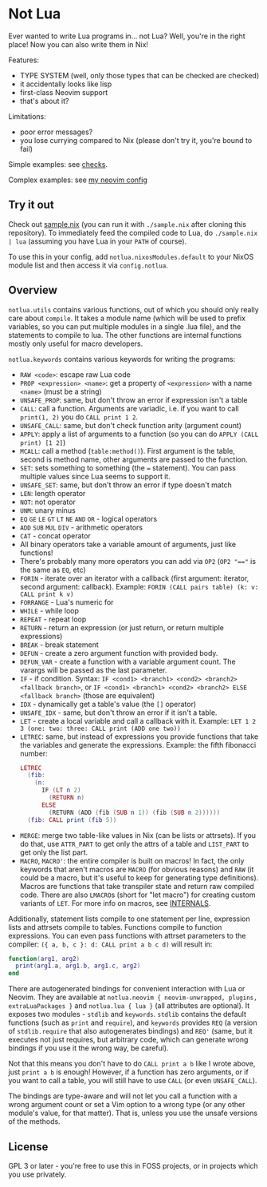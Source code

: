 # Not Lua

Ever wanted to write Lua programs in... not Lua? Well, you're in the
right place! Now you can also write them in Nix!

Features:
- TYPE SYSTEM (well, only those types that can be checked are checked)
- it accidentally looks like lisp
- first-class Neovim support
- that's about it?

Limitations:
- poor error messages?
- you lose currying compared to Nix (please don't try it, you're bound
  to fail)

Simple examples: see [checks](./checks.nix).

Complex examples: see [my neovim
config](https://github.com/chayleaf/dotfiles/blob/master/home/common/nvim.nix)

## Try it out

Check out [sample.nix](./sample.nix) (you can run it with
`./sample.nix` after cloning this repository). To immediately feed the
compiled code to Lua, do `./sample.nix | lua` (assuming you have Lua
in your `PATH` of course).

To use this in your config, add `notlua.nixosModules.default` to your
NixOS module list and then access it via `config.notlua`.

## Overview

`notlua.utils` contains various functions, out of which you should only
really care about `compile`. It takes a module name (which will be used
to prefix variables, so you can put multiple modules in a single .lua
file), and the statements to compile to lua. The other functions are
internal functions mostly only useful for macro developers.

`notlua.keywords` contains various keywords for writing the programs:

- `RAW <code>`: escape raw Lua code
- `PROP <expression> <name>`: get a property of `<expression>` with a
  name `<name>` (must be a string)
- `UNSAFE_PROP`: same, but don't throw an error if expression isn't a
  table
- `CALL`: call a function. Arguments are variadic, i.e. if you want to
  call `print(1, 2)` you do `CALL print 1 2`.
- `UNSAFE_CALL`: same, but don't check function arity (argument count)
- `APPLY`: apply a list of arguments to a function (so you can do `APPLY
  (CALL print) [1 2]`)
- `MCALL`: call a method (`table:method()`). First argument is the
  table, second is method name, other arguments are passed to the
  function.
- `SET`: sets something to something (the `=` statement). You can pass
  multiple values since Lua seems to support it.
- `UNSAFE_SET`: same, but don't throw an error if type doesn't match
- `LEN`: length operator
- `NOT`: not operator
- `UNM`: unary minus
- `EQ` `GE` `LE` `GT` `LT` `NE` `AND` `OR` - logical operators
- `ADD` `SUB` `MUL` `DIV` - arithmetic operators
- `CAT` - concat operator
- All binary operators take a variable amount of arguments, just like
  functions!
- There's probably many more operators you can add via `OP2` (`OP2 "=="`
  is the same as `EQ`, etc)
- `FORIN` - iterate over an iterator with a callback (first argument:
  iterator, second argument: callback).
  Example: `FORIN (CALL pairs table) (k: v: CALL print k v)`
- `FORRANGE` - Lua's numeric for
- `WHILE` - while loop
- `REPEAT` - repeat loop
- `RETURN` - return an expression (or just return, or return multiple
  expressions)
- `BREAK` - break statement
- `DEFUN` - create a zero argument function with provided body.
- `DEFUN_VAR` - create a function with a variable argument count. The
  varargs will be passed as the last parameter.
- `IF` - if condition. Syntax: `IF <cond1> <branch1> <cond2> <branch2>
  <fallback branch>`, or `IF <cond1> <branch1> <cond2> <branch2> ELSE
  <fallback branch>` (those are equivalent)
- `IDX` - dynamically get a table's value (the `[]` operator)
- `UNSAFE_IDX` - same, but don't throw an error if it isn't a table.
- `LET` - create a local variable and call a callback with it.
  Example: `LET 1 2 3 (one: two: three: CALL print (ADD one two))`
- `LETREC`: same, but instead of expressions you provide functions that
  take the variables and generate the expressions. Example: the fifth
  fibonacci number:
  ```lua
  LETREC
    (fib:
      (n:
        IF (LT n 2)
          (RETURN n)
        ELSE
          (RETURN (ADD (fib (SUB n 1)) (fib (SUB n 2))))))
    (fib: CALL print (fib 5))
  ```
- `MERGE`: merge two table-like values in Nix (can be lists or
  attrsets). If you do that, use `ATTR_PART` to get only the attrs of a
  table and `LIST_PART` to get only the list part.
- `MACRO`, `MACRO'`: the entire compiler is built on macros! In fact,
  the only keywords that aren't macros are `MACRO` (for obvious reasons)
  and `RAW` (it could be a macro, but it's useful to keep for generating
  type definitions). Macros are functions that take transpiler state and
  return raw compiled code. There are also `LMACRO`s (short for "let
  macro") for creating custom variants of `LET`. For more info on
  macros, see [INTERNALS](./INTERNALS.md).

Additionally, statement lists compile to one statement per line,
expression lists and attrsets compile to tables. Functions compile to
function expressions. You can even pass functions with attrset
parameters to the compiler: `({ a, b, c }: d: CALL print a b c d)` will
result in:

```lua
function(arg1, arg2)
  print(arg1.a, arg1.b, arg1.c, arg2)
end
```

There are autogenerated bindings for convenient interaction with Lua or
Neovim. They are available at `notlua.neovim { neovim-unwrapped,
plugins, extraLuaPackages }` and `notlua.lua { lua }` (all attributes
are optional). It exposes two modules - `stdlib` and `keywords`.
`stdlib` contains the default functions (such as `print` and `require`),
and `keywords` provides `REQ` (a version of `stdlib.require` that also
autogenerates bindings) and `REQ'` (same, but it executes not just
requires, but arbitrary code, which can generate wrong bindings if you
use it the wrong way, be careful).

Not that this means you don't have to do `CALL print a b` like I wrote
above, just `print a b` is enough! However, if a function has zero
arguments, or if you want to call a table, you will still have to use
`CALL` (or even `UNSAFE_CALL`).

The bindings are type-aware and will not let you call a function with a
wrong argument count or set a Vim option to a wrong type (or any
other module's value, for that matter). That is, unless you use the
unsafe versions of the methods.

## License

GPL 3 or later - you're free to use this in FOSS projects, or in
projects which you use privately.

